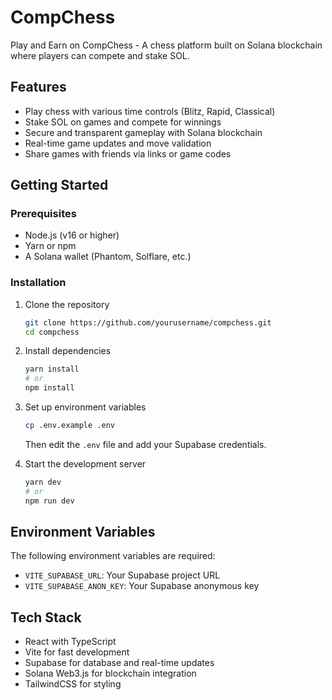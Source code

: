 # CompChess

Play and Earn on CompChess - A chess platform built on Solana blockchain where players can compete and stake SOL.

## Features

-   Play chess with various time controls (Blitz, Rapid, Classical)
-   Stake SOL on games and compete for winnings
-   Secure and transparent gameplay with Solana blockchain
-   Real-time game updates and move validation
-   Share games with friends via links or game codes

## Getting Started

### Prerequisites

-   Node.js (v16 or higher)
-   Yarn or npm
-   A Solana wallet (Phantom, Solflare, etc.)

### Installation

1. Clone the repository

    ```bash
    git clone https://github.com/yourusername/compchess.git
    cd compchess
    ```

2. Install dependencies

    ```bash
    yarn install
    # or
    npm install
    ```

3. Set up environment variables

    ```bash
    cp .env.example .env
    ```

    Then edit the `.env` file and add your Supabase credentials.

4. Start the development server
    ```bash
    yarn dev
    # or
    npm run dev
    ```

## Environment Variables

The following environment variables are required:

-   `VITE_SUPABASE_URL`: Your Supabase project URL
-   `VITE_SUPABASE_ANON_KEY`: Your Supabase anonymous key

## Tech Stack

-   React with TypeScript
-   Vite for fast development
-   Supabase for database and real-time updates
-   Solana Web3.js for blockchain integration
-   TailwindCSS for styling
